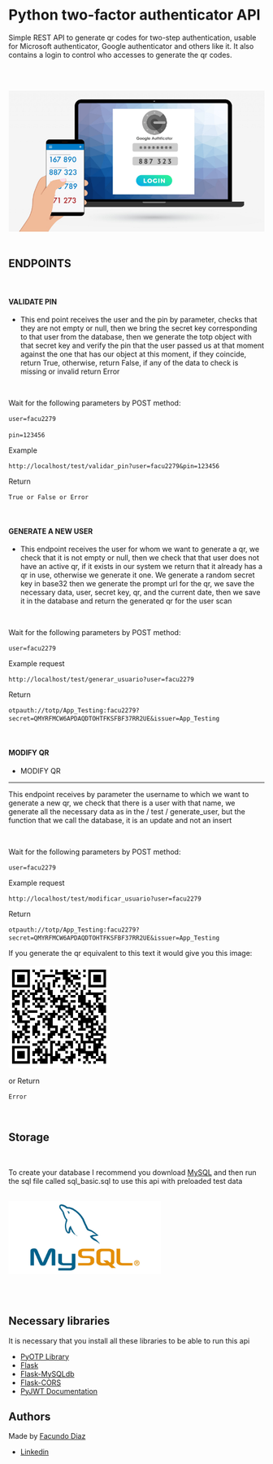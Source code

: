 # Python two-factor authenticator API

Simple REST API to generate qr codes for two-step authentication, usable for Microsoft authenticator, Google authenticator and others like it. It also contains a login to control who accesses to generate the qr codes.

<br><br>

<img src="img/autenticacion-google.jpg"/>
<br><br>

## ENDPOINTS
<br>

#### VALIDATE PIN

- This end point receives the user and the pin by parameter, 
checks that they are not empty or null, then we bring the secret
key corresponding to that user from the database,
then we generate the totp object with that secret key and verify the pin
that the user passed us at that moment against the
one that has our object at this moment, 
if they coincide, return True, otherwise, return False, 
if any of the data to check is missing or invalid return Error

<br>

Wait for the following parameters by POST method:

```
user=facu2279

pin=123456
```
Example
```
http://localhost/test/validar_pin?user=facu2279&pin=123456
```
Return
```
True or False or Error
```
<br>


#### GENERATE A NEW USER

- This endpoint receives the user for whom we want to generate a qr,
we check that it is not empty or null,
then we check that that user does not have an active qr,
if it exists in our system we return that it already has a qr in use,
otherwise we generate it one. We generate a random secret key in base32
then we generate the prompt url for the qr,
we save the necessary data, user, secret key, qr, and the current date,
then we save it in the database and return the generated qr for the user scan

<br>

Wait for the following parameters by POST method:

```
user=facu2279
```
Example request
```
http://localhost/test/generar_usuario?user=facu2279
```
Return
```
otpauth://totp/App_Testing:facu2279?secret=QMYRFMCW6APDAQDTOHTFKSFBF37RR2UE&issuer=App_Testing
```

<br>

#### MODIFY QR

- MODIFY QR
---------------------

This endpoint receives by parameter the username to which
we want to generate a new qr, we check that there is a user with that name,
we generate all the necessary data as in the / test / generate_user,
but the function that we call the database, it is an update and not an insert

<br>

Wait for the following parameters by POST method:

```
user=facu2279
```
Example request
```
http://localhost/test/modificar_usuario?user=facu2279
```
Return
```
otpauth://totp/App_Testing:facu2279?secret=QMYRFMCW6APDAQDTOHTFKSFBF37RR2UE&issuer=App_Testing
```

If you generate the qr equivalent to this text it would give you this image:
<br><br>
![alt text](img/qr-1.png)

or Return
```
Error
```

<br>

## Storage

<br>

To create your database I recommend you download [MySQL](https://dev.mysql.com/downloads/installer/) and then run the sql file called sql_basic.sql to use this api with preloaded test data

<br>
<a target=”_blank” href="https://dev.mysql.com/downloads/installer/"><img src="img/mysql.jpg" width="300"/></a>

<br><br>

## Necessary libraries

It is necessary that you install all these libraries to be able to run this api

- [PyOTP Library](https://pyauth.github.io/pyotp/)
- [Flask](https://flask.palletsprojects.com/en/2.0.x/)
- [Flask-MySQLdb](https://docs.python.org/3/library/datetime.html)
- [Flask-CORS](https://flask-cors.readthedocs.io/en/latest/)
- [PyJWT Documentation](https://pyjwt.readthedocs.io/en/latest/)

## Authors
Made by [Facundo Diaz](https://github.com/facu2279)
- [Linkedin](https://www.linkedin.com/)
